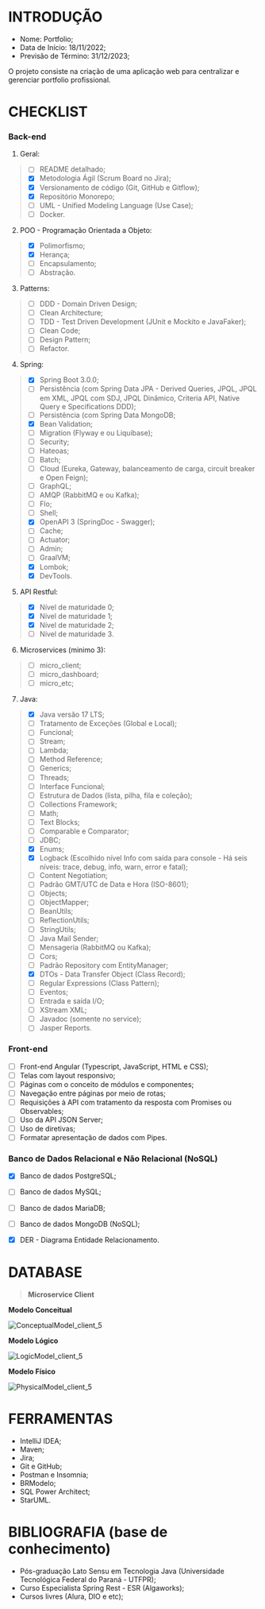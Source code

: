 # INTRODUÇÃO

- Nome: Portfolio;
- Data de Início: 18/11/2022;
- Previsão de Término: 31/12/2023;

O projeto consiste na criação de uma aplicação web para centralizar e gerenciar portfolio profissional. 


# CHECKLIST

### Back-end

1. Geral:
> - [ ] README detalhado;
> - [x] Metodologia Ágil (Scrum Board no Jira);
> - [x] Versionamento de código (Git, GitHub e Gitflow);
> - [x] Repositório Monorepo;
> - [ ] UML - Unified Modeling Language (Use Case);
> - [ ] Docker.

2. POO - Programação Orientada a Objeto:
> - [x] Polimorfismo; 
> - [x] Herança; 
> - [ ] Encapsulamento; 
> - [ ] Abstração.

3. Patterns:
> - [ ] DDD - Domain Driven Design;
> - [ ] Clean Architecture;
> - [ ] TDD - Test Driven Development (JUnit e Mockito e JavaFaker);
> - [ ] Clean Code;
> - [ ] Design Pattern;
> - [ ] Refactor.

4. Spring:
> - [x] Spring Boot 3.0.0;
> - [ ] Persistência (com Spring Data JPA - Derived Queries, JPQL, JPQL em XML, JPQL com SDJ, JPQL Dinâmico, Criteria API, Native Query e Specifications DDD);
> - [ ] Persistência (com Spring Data MongoDB;
> - [x] Bean Validation;
> - [ ] Migration (Flyway e ou Liquibase);
> - [ ] Security; 
> - [ ] Hateoas; 
> - [ ] Batch; 
> - [ ] Cloud (Eureka, Gateway, balanceamento de carga, circuit breaker e Open Feign); 
> - [ ] GraphQL; 
> - [ ] AMQP (RabbitMQ e ou Kafka); 
> - [ ] Flo; 
> - [ ] Shell;
> - [x] OpenAPI 3 (SpringDoc - Swagger);
> - [ ] Cache;
> - [ ] Actuator;
> - [ ] Admin;
> - [ ] GraalVM;
> - [x] Lombok; 
> - [x] DevTools.

5. API Restful:
> - [X] Nível de maturidade 0;
> - [X] Nível de maturidade 1;
> - [X] Nível de maturidade 2;
> - [ ] Nível de maturidade 3.

6. Microservices (minimo 3): 
> - [ ] micro_client; 
> - [ ] micro_dashboard; 
> - [ ] micro_etc;

7. Java: 
> - [x] Java versão 17 LTS;
> - [ ] Tratamento de Exceções (Global e Local);
> - [ ] Funcional;
> - [ ] Stream;
> - [ ] Lambda;
> - [ ] Method Reference;
> - [ ] Generics;
> - [ ] Threads;
> - [ ] Interface Funcional;
> - [ ] Estrutura de Dados (lista, pilha, fila e coleção);
> - [ ] Collections Framework;
> - [ ] Math;
> - [ ] Text Blocks;
> - [ ] Comparable e Comparator;
> - [ ] JDBC;
> - [x] Enums;
> - [x] Logback (Escolhido nível Info com saída para console - Há seis níveis: trace, debug, info, warn, error e fatal);
> - [ ] Content Negotiation;
> - [ ] Padrão GMT/UTC de Data e Hora (ISO-8601);
> - [ ] Objects;
> - [ ] ObjectMapper;
> - [ ] BeanUtils;
> - [ ] ReflectionUtils;
> - [ ] StringUtils;
> - [ ] Java Mail Sender;
> - [ ] Mensageria (RabbitMQ ou Kafka);
> - [ ] Cors;
> - [ ] Padrão Repository com EntityManager;
> - [x] DTOs - Data Transfer Object (Class Record);
> - [ ] Regular Expressions (Class Pattern);
> - [ ] Eventos;
> - [ ] Entrada e saída I/O;
> - [ ] XStream XML;
> - [ ] Javadoc (somente no service);
> - [ ] Jasper Reports.

### Front-end

- [ ] Front-end Angular (Typescript, JavaScript, HTML e CSS);
- [ ] Telas com layout responsivo;
- [ ] Páginas com o conceito de módulos e componentes;
- [ ] Navegação entre páginas por meio de rotas;
- [ ] Requisições à API com tratamento da resposta com Promises ou Observables;
- [ ] Uso da API JSON Server;
- [ ] Uso de diretivas;
- [ ] Formatar apresentação de dados com Pipes.

### Banco de Dados Relacional e Não Relacional (NoSQL)

- [x] Banco de dados PostgreSQL;
- [ ] Banco de dados MySQL;
- [ ] Banco de dados MariaDB;
- [ ] Banco de dados MongoDB (NoSQL);
- [x] DER - Diagrama Entidade Relacionamento.


# DATABASE

> __Microservice Client__

__Modelo Conceitual__

![ConceptualModel_client_5](https://user-images.githubusercontent.com/64662590/206908468-922ca5fd-3b2f-4abf-8c4c-0fa1c13ffab7.png)

__Modelo Lógico__

![LogicModel_client_5](https://user-images.githubusercontent.com/64662590/206908482-91caf7a1-cb18-4b47-96bb-e4870abad26a.png)

__Modelo Físico__

![PhysicalModel_client_5](https://user-images.githubusercontent.com/64662590/206908491-bfffbad3-af8c-4263-b308-1de165fa6a27.png)

# FERRAMENTAS

- IntelliJ IDEA;
- Maven;
- Jira;
- Git e GitHub;
- Postman e Insomnia;
- BRModelo;
- SQL Power Architect;
- StarUML.

# BIBLIOGRAFIA (base de conhecimento)

- Pós-graduação Lato Sensu em Tecnologia Java (Universidade Tecnológica Federal do Paraná - UTFPR);
- Curso Especialista Spring Rest - ESR (Algaworks);
- Cursos livres (Alura, DIO e etc);

